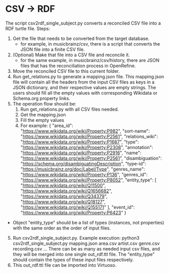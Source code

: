 # CSV -> RDF
The script csv2rdf_single_subject.py converts a reconciled CSV file into a RDF turtle file.
Steps:
1.  Get the file that needs to be converted from the target database.
    *   for example, in musicbrainz/csv, there is a script that converts the JSON file into a finite CSV file.
2.  (Optional) Make that file into a CSV file and reconcile it. 
    *   for the same example, in musicbrainz/csv/history, there are JSON files that has the reconciliation process in OpenRefine.
3.  Move the reconciled CSV file to this current folder.
4.  Run get_relations.py to generate a mapping.json file. This mapping.json file will contain all the headers from the input CSV files as keys in a JSON dictionary, and their respective values are empty strings. The users should fill all the empty values with corresponding Wikidata or Schema.org property links. 
5.  The operation flow should be:
    1.  Run get_relations.py with all CSV files needed.
    2.  Get the mapping.json
    3.  Fill the empty values
    4.  For example:
{
    "area_id": "https://www.wikidata.org/wiki/Property:P982",
    "sort-name": "https://www.wikidata.org/wiki/Property:P2561",
    "relations_wiki": "https://www.wikidata.org/wiki/Property:P1687",
    "type": "https://www.wikidata.org/wiki/Property:P2308",
    "annotation": "https://www.wikidata.org/wiki/Property:P2916",
    "name": "https://www.wikidata.org/wiki/Property:P2561",
    "disambiguation": "https://schema.org/disambiguatingDescription",
    "type-id": "https://musicbrainz.org/doc/Label/Type",
    "genres_name": "https://www.wikidata.org/wiki/Property:P136",
    "genres_id": "https://www.wikidata.org/wiki/Property:P8052",
    "entity_type": [
        "https://www.wikidata.org/wiki/Q11500",
        "https://www.wikidata.org/wiki/Q1656682",
        "https://www.wikidata.org/wiki/Q34379",
        "https://www.wikidata.org/wiki/Q18127",
        "https://www.wikidata.org/wiki/Q155171"
    ],
    "event_id": "https://www.wikidata.org/wiki/Property:P6423"
}
* Object "entity_type" should be a list of types (instances, not properties) with the same order as the order of input files.
5. Run csv2rdf_single_subject.py. Example execution:
    python3 csv2rdf_single_subject.py mapping.json area.csv artist.csv genre.csv recording.csv ...
There can be as many as needed input csv files, and they will be merged into one single out_rdf.ttl file. The "entity_type" should contain the types of these input files respectively.
6. This out_rdf.ttl file can be imported into Virtuoso.
    